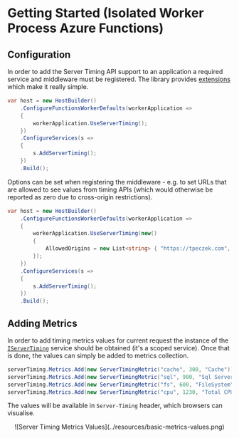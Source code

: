 ﻿# Getting Started (Isolated Worker Process Azure Functions)

## Configuration

In order to add the Server Timing API support to an application a required service and middleware must be registered. The library provides [extensions](../api/Microsoft.Extensions.Hosting.ServerTimingMiddlewareExtensions.html) which make it really simple.

```cs
var host = new HostBuilder()
    .ConfigureFunctionsWorkerDefaults(workerApplication =>
    {
        workerApplication.UseServerTiming();
    })
    .ConfigureServices(s =>
    {
        s.AddServerTiming();
    })
    .Build();
```

Options can be set when registering the middleware - e.g. to set URLs that are allowed to see values from timing APIs (which would otherwise be reported as zero due to cross-origin restrictions).

```cs
var host = new HostBuilder()
    .ConfigureFunctionsWorkerDefaults(workerApplication =>
    {
        workerApplication.UseServerTiming(new()
        {
            AllowedOrigins = new List<string> { "https://tpeczek.com", "https://developer.tpeczek.com" }
        });
    })
    .ConfigureServices(s =>
    {
        s.AddServerTiming();
    })
    .Build();
```

## Adding Metrics

In order to add timing metrics values for current request the instance of the [`IServerTiming`](../api/Lib.ServerTiming.IServerTiming.html) service should be obtained (it's a scoped service). Once that is done, the values can simply be added to metrics collection.

```cs
serverTiming.Metrics.Add(new ServerTimingMetric("cache", 300, "Cache"));
serverTiming.Metrics.Add(new ServerTimingMetric("sql", 900, "Sql Server"));
serverTiming.Metrics.Add(new ServerTimingMetric("fs", 600, "FileSystem"));
serverTiming.Metrics.Add(new ServerTimingMetric("cpu", 1230, "Total CPU"));
```

The values will be available in `Server-Timing` header, which browsers can visualise.

<center>![Server Timing Metrics Values](../resources/basic-metrics-values.png)</center>
